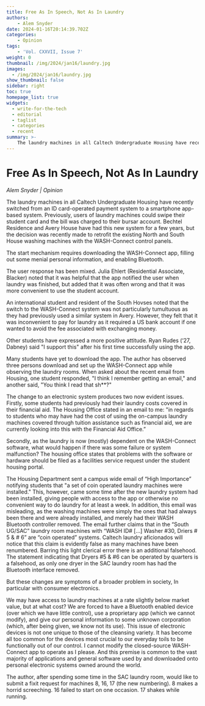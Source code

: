 ```yaml
---
title: Free As In Speech, Not As In Laundry
authors: 
    - Alem Snyder
date: 2024-01-16T20:14:39.702Z
categories:
    - Opinion
tags:
    - 'Vol. CXXVII, Issue 7'
weight: 0
thumbnail: /img/2024/jan16/laundry.jpg
images:
  - /img/2024/jan16/laundry.jpg
show_thumbnail: false
sidebar: right
toc: true
homepage_list: true
widgets:
  - write-for-the-tech
  - editorial
  - taglist
  - categories
  - recent
summary: >-
    The laundry machines in all Caltech Undergraduate Housing have recently switched from an ID card-operated payment system to a smartphone app-based system. Previously, users of laundry machines could swipe their student card and the bill was charged to their bursar account. Bechtel Residence and Avery House have had this new system for a few years, but the decision was recently made to retrofit the existing North and South House washing machines with the WASH-Connect control panels.
---
```



# Free As In Speech, Not As In Laundry

_Alem Snyder | Opinion_

The laundry machines in all Caltech Undergraduate Housing have recently switched from an ID card-operated payment system to a smartphone app-based system. Previously, users of laundry machines could swipe their student card and the bill was charged to their bursar account. Bechtel Residence and Avery House have had this new system for a few years, but the decision was recently made to retrofit the existing North and South House washing machines with the WASH-Connect control panels.

The start mechanism requires downloading the WASH-Connect app, filling out some menial personal information, and enabling Bluetooth.

The user response has been mixed. Julia Ehlert (Residential Associate, Blacker) noted that it was helpful that the app notified the user when laundry was finished, but added that it was often wrong and that it was more convenient to use the student account.

An international student and resident of the South Hovses noted that the switch to the WASH-Connect system was not particularly tumultuous as they had previously used a similar system in Avery. However, they felt that it was inconvenient to pay for laundry as it required a US bank account if one wanted to avoid the fee associated with exchanging money.

Other students have expressed a more positive attitude. Ryan Rudes (‘27, Dabney) said "I support this" after his first time successfully using the app.

Many students have yet to download the app. The author has observed three persons download and set up the WASH-Connect app while observing the laundry rooms. When asked about the recent email from Housing, one student responded, "I think I remember getting an email," and another said, "You think I read that sh**?"

The change to an electronic system produces two now evident issues. Firstly, some students had previously had their laundry costs covered in their financial aid. The Housing Office stated in an email to me: "in regards to students who may have had the cost of using the on-campus laundry machines covered through tuition assistance such as financial aid, we are currently looking into this with the Financial Aid Office.”

Secondly, as the laundry is now (mostly) dependent on the WASH-Connect software, what would happen if there was some failure or system malfunction? The housing office states that problems with the software or hardware should be filed as a facilities service request under the student housing portal.

The Housing Department sent a campus wide email of “High Importance” notifying students that "a set of coin operated laundry machines were installed." This, however, came some time after the new laundry system had been installed, giving people with access to the app or otherwise no convenient way to do laundry for at least a week. In addition, this email was misleading, as the washing machines were simply the ones that had always been there and were already installed, and merely had their WASH Bluetooth controller removed. The email further claims that in the “South UG/SAC” laundry room machines with “WASH ID# […] Washer #30, Driers # 5 & # 6” are “coin operated” systems. Caltech laundry aficionados will notice that this claim is evidently false as many machines have been renumbered. Barring this light clerical error there is an additional falsehood. The statement indicating that Dryers #5 & #6 can be operated by quarters is a falsehood, as only one dryer in the SAC laundry room has had the Bluetooth interface removed.

But these changes are symptoms of a broader problem in society, In particular with consumer electronics. 

We may have access to laundry machines at a rate slightly below market value, but at what cost? We are forced to have a Bluetooth enabled device (over which we have little control), use a proprietary app (which we cannot modify), and give our personal information to some unknown corporation (which, after being given, we know not its use). This issue of electronic devices is not one unique to those of the cleansing variety. It has become all too common for the devices most crucial to our everyday toils to be functionally out of our control. I cannot modify the closed-source WASH-Connect app to operate as I please. And this premise is common to the vast majority of applications and general software used by and downloaded onto personal electronic systems owned around the world.

The author, after spending some time in the SAC laundry room, would like to submit a fixit request for machines 8, 16, 17 (the new numbering). 8 makes a horrid screeching. 16 failed to start on one occasion. 17 shakes while running. 
